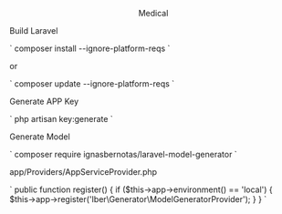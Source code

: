 <p align="center">Medical</p>

<p>Build Laravel</p>
`
composer install --ignore-platform-reqs
`

<p>or</p>
`
composer update --ignore-platform-reqs
`

<p>Generate APP Key</p>
`
php artisan key:generate
`

<p>Generate Model</p>
`
composer require ignasbernotas/laravel-model-generator
`

<p>app/Providers/AppServiceProvider.php</p>
`
public function register()
{
    if ($this->app->environment() == 'local') {
        $this->app->register('Iber\Generator\ModelGeneratorProvider');
    }
}
`
